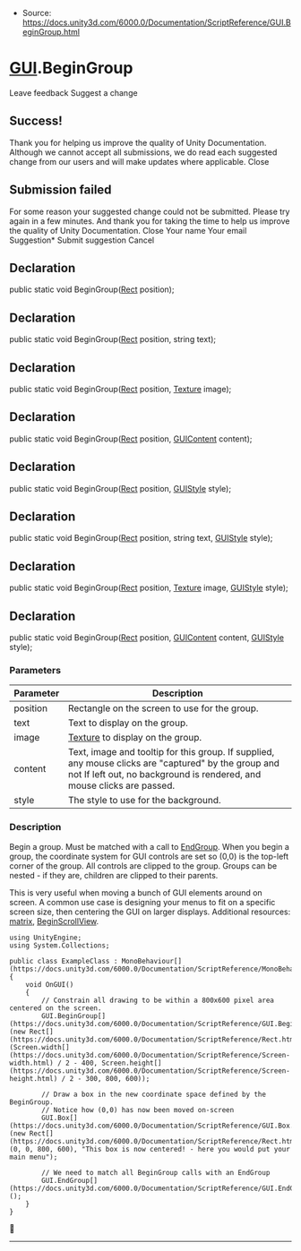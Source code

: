 * Source: https://docs.unity3d.com/6000.0/Documentation/ScriptReference/GUI.BeginGroup.html

#  [GUI](https://docs.unity3d.com/6000.0/Documentation/ScriptReference/GUI.html).BeginGroup
Leave feedback
Suggest a change
## Success!
Thank you for helping us improve the quality of Unity Documentation. Although we cannot accept all submissions, we do read each suggested change from our users and will make updates where applicable.
Close
## Submission failed
For some reason your suggested change could not be submitted. Please <a>try again</a> in a few minutes. And thank you for taking the time to help us improve the quality of Unity Documentation.
Close
Your name Your email Suggestion* Submit suggestion
Cancel
## Declaration
public static void BeginGroup([Rect](https://docs.unity3d.com/6000.0/Documentation/ScriptReference/Rect.html) position); 
## Declaration
public static void BeginGroup([Rect](https://docs.unity3d.com/6000.0/Documentation/ScriptReference/Rect.html) position, string text); 
## Declaration
public static void BeginGroup([Rect](https://docs.unity3d.com/6000.0/Documentation/ScriptReference/Rect.html) position, [Texture](https://docs.unity3d.com/6000.0/Documentation/ScriptReference/Texture.html) image); 
## Declaration
public static void BeginGroup([Rect](https://docs.unity3d.com/6000.0/Documentation/ScriptReference/Rect.html) position, [GUIContent](https://docs.unity3d.com/6000.0/Documentation/ScriptReference/GUIContent.html) content); 
## Declaration
public static void BeginGroup([Rect](https://docs.unity3d.com/6000.0/Documentation/ScriptReference/Rect.html) position, [GUIStyle](https://docs.unity3d.com/6000.0/Documentation/ScriptReference/GUIStyle.html) style); 
## Declaration
public static void BeginGroup([Rect](https://docs.unity3d.com/6000.0/Documentation/ScriptReference/Rect.html) position, string text, [GUIStyle](https://docs.unity3d.com/6000.0/Documentation/ScriptReference/GUIStyle.html) style); 
## Declaration
public static void BeginGroup([Rect](https://docs.unity3d.com/6000.0/Documentation/ScriptReference/Rect.html) position, [Texture](https://docs.unity3d.com/6000.0/Documentation/ScriptReference/Texture.html) image, [GUIStyle](https://docs.unity3d.com/6000.0/Documentation/ScriptReference/GUIStyle.html) style); 
## Declaration
public static void BeginGroup([Rect](https://docs.unity3d.com/6000.0/Documentation/ScriptReference/Rect.html) position, [GUIContent](https://docs.unity3d.com/6000.0/Documentation/ScriptReference/GUIContent.html) content, [GUIStyle](https://docs.unity3d.com/6000.0/Documentation/ScriptReference/GUIStyle.html) style); 
### Parameters
Parameter | Description  
---|---  
position | Rectangle on the screen to use for the group.  
text | Text to display on the group.  
image |  [Texture](https://docs.unity3d.com/6000.0/Documentation/ScriptReference/Texture.html) to display on the group.  
content | Text, image and tooltip for this group. If supplied, any mouse clicks are "captured" by the group and not If left out, no background is rendered, and mouse clicks are passed.  
style | The style to use for the background.  
### Description
Begin a group. Must be matched with a call to [EndGroup](https://docs.unity3d.com/6000.0/Documentation/ScriptReference/GUI.EndGroup.html).
When you begin a group, the coordinate system for GUI controls are set so (0,0) is the top-left corner of the group. All controls are clipped to the group. Groups can be nested - if they are, children are clipped to their parents.  
  
This is very useful when moving a bunch of GUI elements around on screen. A common use case is designing your menus to fit on a specific screen size, then centering the GUI on larger displays. Additional resources: [matrix](https://docs.unity3d.com/6000.0/Documentation/ScriptReference/GUI-matrix.html), [BeginScrollView](https://docs.unity3d.com/6000.0/Documentation/ScriptReference/GUI.BeginScrollView.html).
```
using UnityEngine;
using System.Collections;  
  
public class ExampleClass : MonoBehaviour[](https://docs.unity3d.com/6000.0/Documentation/ScriptReference/MonoBehaviour.html)
{
    void OnGUI()
    {
        // Constrain all drawing to be within a 800x600 pixel area centered on the screen.
        GUI.BeginGroup[](https://docs.unity3d.com/6000.0/Documentation/ScriptReference/GUI.BeginGroup.html)(new Rect[](https://docs.unity3d.com/6000.0/Documentation/ScriptReference/Rect.html)(Screen.width[](https://docs.unity3d.com/6000.0/Documentation/ScriptReference/Screen-width.html) / 2 - 400, Screen.height[](https://docs.unity3d.com/6000.0/Documentation/ScriptReference/Screen-height.html) / 2 - 300, 800, 600));  
  
        // Draw a box in the new coordinate space defined by the BeginGroup.
        // Notice how (0,0) has now been moved on-screen
        GUI.Box[](https://docs.unity3d.com/6000.0/Documentation/ScriptReference/GUI.Box.html)(new Rect[](https://docs.unity3d.com/6000.0/Documentation/ScriptReference/Rect.html)(0, 0, 800, 600), "This box is now centered! - here you would put your main menu");  
  
        // We need to match all BeginGroup calls with an EndGroup
        GUI.EndGroup[](https://docs.unity3d.com/6000.0/Documentation/ScriptReference/GUI.EndGroup.html)();
    }
}

```

* * *
